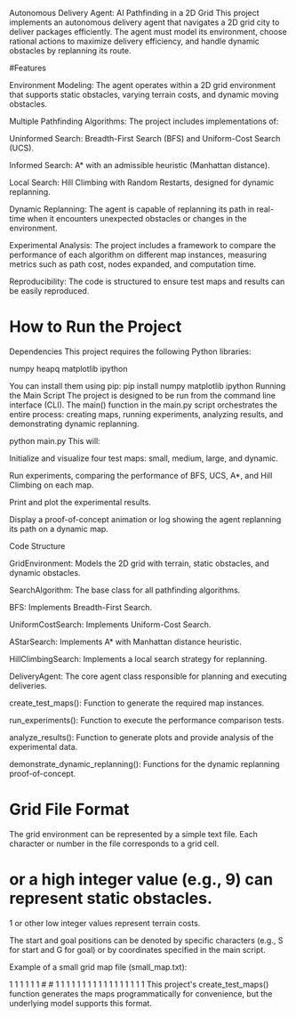 Autonomous Delivery Agent: AI Pathfinding in a 2D Grid
This project implements an autonomous delivery agent that navigates a 2D grid city to deliver packages efficiently. The agent must model its environment, choose rational actions to maximize delivery efficiency, and handle dynamic obstacles by replanning its route.

#Features

Environment Modeling: The agent operates within a 2D grid environment that supports static obstacles, varying terrain costs, and dynamic moving obstacles.

Multiple Pathfinding Algorithms: The project includes implementations of:

Uninformed Search: Breadth-First Search (BFS) and Uniform-Cost Search (UCS).

Informed Search: A* with an admissible heuristic (Manhattan distance).

Local Search: Hill Climbing with Random Restarts, designed for dynamic replanning.

Dynamic Replanning: The agent is capable of replanning its path in real-time when it encounters unexpected obstacles or changes in the environment.

Experimental Analysis: The project includes a framework to compare the performance of each algorithm on different map instances, measuring metrics such as path cost, nodes expanded, and computation time.

Reproducibility: The code is structured to ensure test maps and results can be easily reproduced.


# How to Run the Project
Dependencies
This project requires the following Python libraries:

numpy
heapq
matplotlib
ipython

You can install them using pip:
pip install numpy matplotlib ipython
Running the Main Script
The project is designed to be run from the command line interface (CLI). The main() function in the main.py script orchestrates the entire process: creating maps, running experiments, analyzing results, and demonstrating dynamic replanning.

python main.py
This will:

Initialize and visualize four test maps: small, medium, large, and dynamic.

Run experiments, comparing the performance of BFS, UCS, A*, and Hill Climbing on each map.

Print and plot the experimental results.

Display a proof-of-concept animation or log showing the agent replanning its path on a dynamic map.

Code Structure

GridEnvironment: Models the 2D grid with terrain, static obstacles, and dynamic obstacles.

SearchAlgorithm: The base class for all pathfinding algorithms.

BFS: Implements Breadth-First Search.

UniformCostSearch: Implements Uniform-Cost Search.

AStarSearch: Implements A* with Manhattan distance heuristic.

HillClimbingSearch: Implements a local search strategy for replanning.

DeliveryAgent: The core agent class responsible for planning and executing deliveries.


create_test_maps(): Function to generate the required map instances.

run_experiments(): Function to execute the performance comparison tests.

analyze_results(): Function to generate plots and provide analysis of the experimental data.


demonstrate_dynamic_replanning(): Functions for the dynamic replanning proof-of-concept.


# Grid File Format
The grid environment can be represented by a simple text file. Each character or number in the file corresponds to a grid cell.


# or a high integer value (e.g., 9) can represent static obstacles.


1 or other low integer values represent terrain costs.

The start and goal positions can be denoted by specific characters (e.g., S for start and G for goal) or by coordinates specified in the main script.

Example of a small grid map file (small_map.txt):

1 1 1 1 1
1 # # 1 1
1 1 1 1 1
1 1 1 1 1
1 1 1 1 1
This project's create_test_maps() function generates the maps programmatically for convenience, but the underlying model supports this format.
